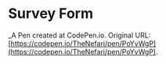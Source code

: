 # Survey Form
 _A Pen created at CodePen.io. Original URL: [https://codepen.io/TheNefari/pen/PoYvWgP](https://codepen.io/TheNefari/pen/PoYvWgP).

 